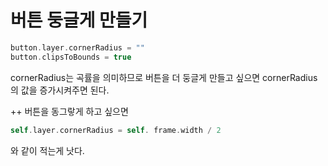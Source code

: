 # 버튼 둥글게 만들기

```swift
button.layer.cornerRadius = ""
button.clipsToBounds = true
```
cornerRadius는 곡률을 의미하므로 버튼을 더 둥글게 만들고 싶으면 cornerRadius의 값을 증가시켜주면 된다.

++ 버튼을 동그랗게 하고 싶으면 
```swift
self.layer.cornerRadius = self. frame.width / 2
````
와 같이 적는게 낫다.